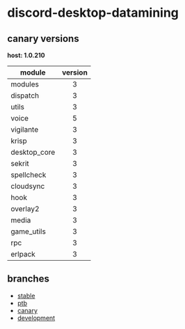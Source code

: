 # discord-desktop-datamining

## canary versions

**host: 1.0.210**

| module | version |
| ------ | :-----: |
| modules | 3 |
| dispatch | 3 |
| utils | 3 |
| voice | 5 |
| vigilante | 3 |
| krisp | 3 |
| desktop_core | 3 |
| sekrit | 3 |
| spellcheck | 3 |
| cloudsync | 3 |
| hook | 3 |
| overlay2 | 3 |
| media | 3 |
| game_utils | 3 |
| rpc | 3 |
| erlpack | 3 |

## branches

- [stable](https://github.com/OpenAsar/discord-desktop-datamining/tree/stable)
- [ptb](https://github.com/OpenAsar/discord-desktop-datamining/tree/ptb)
- [canary](https://github.com/OpenAsar/discord-desktop-datamining/tree/canary)
- [development](https://github.com/OpenAsar/discord-desktop-datamining/tree/development)